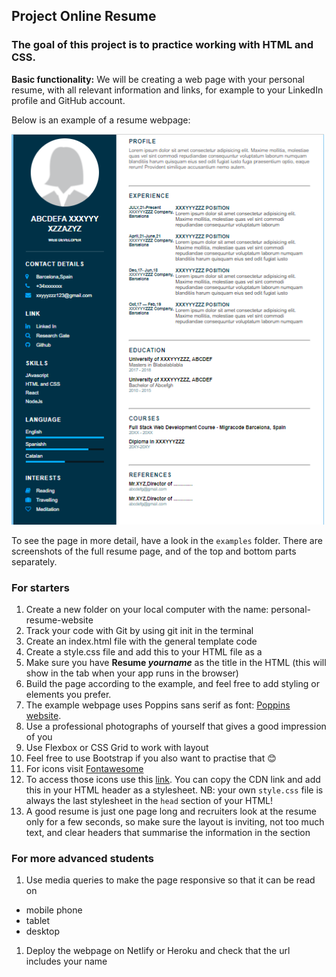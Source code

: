 ## Project Online Resume

### The goal of this project is to practice working with HTML and CSS.

**Basic functionality:** We will be creating a web page with your personal resume, with all relevant information and links, for example to your LinkedIn profile and GitHub account.

Below is an example of a resume webpage:

<img src="./examples/full_sample.png" width="500" />

To see the page in more detail, have a look in the `examples` folder. There are screenshots of the full resume page, and of the top and bottom parts separately.

### For starters

1. Create a new folder on your local computer with the name: personal-resume-website
1. Track your code with Git by using git init in the terminal
1. Create an index.html file with the general template code
1. Create a style.css file and add this to your HTML file as a <link>
1. Make sure you have **Resume *yourname*** as the title in the HTML (this will show in the tab when your app runs in the browser)
1. Build the page according to the example, and feel free to add styling or elements you prefer.
1. The example webpage uses Poppins sans serif as font: [Poppins website](https://www.1001fonts.com/poppins-font.html).
1. Use a professional photographs of yourself that gives a good impression of you
1. Use Flexbox or CSS Grid to work with layout 
1. Feel free to use Bootstrap if you also want to practise that 😊
1. For icons visit [Fontawesome](https://fontawesome.com/v4.7/icons/)
1. To access those icons use this [link](https://cdnjs.com/libraries/font-awesome). You can copy the CDN link and add this in your HTML header as a stylesheet. NB: your own `style.css` file is always the last stylesheet in the `head` section of your HTML!
1. A good resume is just one page long and recruiters look at the resume only for a few seconds, so make sure the layout is inviting, not too much text, and clear headers that summarise the information in the section


### For more advanced students

1. Use media queries to make the page responsive so that it can be read on
  * mobile phone
  * tablet
  * desktop
1. Deploy the webpage on Netlify or Heroku and check that the url includes your name

